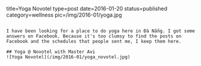 title=Yoga Novotel
type=post
date=2016-01-20
status=published
category=wellness
pic=/img/2016-01/yoga.jpg
~~~~~~

I have been looking for a place to do yoga here in Đà Nẵng. I got some answers on Facebook. Because it's too clumsy to find the posts on Facebook and the schedules that people sent me, I keep them here.

## Yoga @ Novotel with Master Avi
![Yoga Novotel](/img/2016-01/yoga_novotel.jpg)